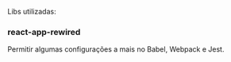 Libs utilizadas:

### react-app-rewired

Permitir algumas configurações a mais no Babel, Webpack e Jest.
